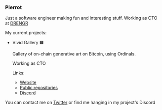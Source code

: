 ### Pierrot 

Just a software engineer making fun and interesting stuff. Working as CTO at [DRENGR](https://drengr.io)

My current projects:
 
- Vivid Gallery 🟧

  Gallery of on-chain generative art on Bitcoin, using Ordinals.

  Working as CTO

  Links:
  - [Website](https://www.vivid.gallery)
  - [Public repositories](https://github.com/vivid-gallery)
  - [Discord](https://discord.gg/vivid-gallery)
  
You can contact me on [Twitter](https://twitter.com/pierrot_tech) or find me hanging in my project's Discord

